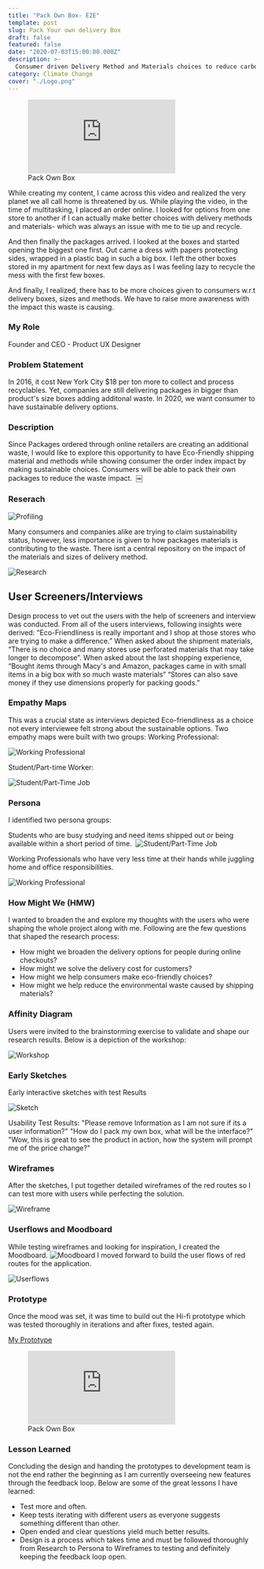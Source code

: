 ```yaml
---
title: "Pack Own Box- E2E"
template: post
slug: Pack Your own delivery Box
draft: false
featured: false
date: "2020-07-03T15:00:00.000Z"
description: >-
  Consumer driven Delivery Method and Materials choices to reduce carbon footprint.
category: Climate Change
cover: "./Logo.png"
---
```


<figure class="video_container">
  <iframe src="https://www.youtube.com/embed/wthTmQHmuZ0" frameborder="0" allowfullscreen="true"> </iframe>
  <figcaption class="md-figure-caption">Pack Own Box</figcaption>
</figure>

While creating my content, I came across this video and realized the very planet we all call home is threatened by us. While playing the video, in the time of multitasking, I placed an order online. I looked for options from one store to another if I can actually make better choices with delivery methods and materials- which was always an issue with me to tie up and recycle.

And then finally the packages arrived. I looked at the boxes and started opening the biggest one first. Out came a dress with papers protecting sides, wrapped in a plastic bag in such a big box. I left the other boxes stored in my apartment for next few days as I was feeling lazy to recycle the mess with the first few boxes.

And finally, I realized, there has to be more choices given to consumers w.r.t delivery boxes, sizes and methods. We have to raise more awareness with the impact this waste is causing.

### My Role

Founder and CEO - Product UX Designer

### Problem Statement

In 2016, it cost New York City \$18 per ton more to collect and process recyclables. Yet, companies are still delivering packages in bigger than product's size boxes adding additonal waste. In 2020, we want consumer to have sustainable delivery options.

### Description

Since Packages ordered through online retailers are creating an additional waste, I would like to explore this opportunity to have Eco-Friendly shipping material and methods while showing consumer the order index impact by making sustainable choices. Consumers will be able to pack their own packages to reduce the waste impact. 
￼

### Reserach

![Profiling](/Research-1.png)

Many consumers and companies alike are trying to claim sustainability status, however, less importance is given to how packages materials is contributing to the waste. There isnt a central repository on the impact of the materials and sizes of delivery method.

![Research](/Research2.png)

## User Screeners/Interviews

Design process to vet out the users with the help of screeners and interview was conducted. From all of the users interviews, following insights were derived:
“Eco-Friendliness is really important and I shop at those stores who are trying to make a difference.” When asked about the shipment materials, “There is no choice and many stores use perforated materials that may take longer to decompose”. When asked about the last shopping experience, “Bought items through Macy's and Amazon, packages came in with small items in a big box with so much waste materials“ “Stores can also save money if they use dimensions properly for packing goods.”

### Empathy Maps

This was a crucial state as interviews depicted Eco-friendliness as a choice not every interviewee felt strong about the sustainable options. Two empathy maps were built with two groups:
Working Professional:

![Working Professional](/ProMap.png)

Student/Part-time Worker:

![Student/Part-Time Job](/StuMap.png)

### Persona

I identified two persona groups:

Students who are busy studying and need items shipped out or being available within a short period of time. 
![Student/Part-Time Job](/PersonaStu.png)

Working Professionals who have very less time at their hands while juggling home and office responsibilities.

![Working Professional](/PersonaPer.png)

### How Might We (HMW)

I wanted to broaden the and explore my thoughts with the users who were shaping the whole project along with me. Following are the few questions that shaped the research process:

- How might we broaden the delivery options for people during online checkouts?
- How might we solve the delivery cost for customers?
- How might we help consumers make eco-friendly choices?
- How might we help reduce the environmental waste caused by shipping materials?

### Affinity Diagram

Users were invited to the brainstorming exercise to validate and shape our research results. Below is a depiction of the workshop:

![Workshop](/Affinity.png)

### Early Sketches

Early interactive sketches with test Results

![Sketch](/Sketches.png)

Usability Test Results:
"Please remove Information as I am not sure if its a user information?"
"How do I pack my own box, what will be the interface?"
"Wow, this is great to see the product in action, how the system will prompt me of the price change?"

### Wireframes

After the sketches, I put together detailed wireframes of the red routes so I can test more with users while perfecting the solution.

![Wireframe](/Wireframes.png)

### Userflows and Moodboard

While testing wireframes and looking for inspiration, I created the Moodboard.
![Moodboard](/Moodboard.png)
I moved forward to build the user flows of red routes for the application.

![Userflows](/Userflows.png)

### Prototype

Once the mood was set, it was time to build out the Hi-fi prototype which was tested thoroughly in iterations and after fixes, tested again.

<a href="https://invis.io/DKY3NUVEB4M"> My Prototype </a>

<figure class="video_container">
  <iframe src="https://invis.io/DKY3NUVEB4M" frameborder="0" allowfullscreen="true">
   </iframe>
  <figcaption class="md-figure-caption">Pack Own Box</figcaption>
</figure>

### Lesson Learned

Concluding the design and handing the prototypes to development team is not the end rather the beginning as I am currently overseeing new features through the feedback loop. Below are some of the great lessons I have learned:

<ul style="list-style-type:disc">
         <li>Test more and often.</li>
         <li>Keep tests iterating with different users as everyone suggests something different than other.</li>
         <li>Open ended and clear questions yield much better results.</li>
        <li>Design is a process which takes time and must be followed thoroughly from Research to Persona to Wireframes to testing and definitely keeping the feedback loop open.</li>
